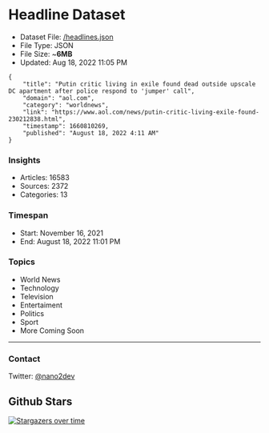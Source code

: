 # Headline Dataset

- Dataset File: [/headlines.json](https://raw.githubusercontent.com/fwd/news/master/headlines.json) 
- File Type: JSON
- File Size: ~**6MB**
- Updated: Aug 18, 2022 11:05 PM

```
{
    "title": "Putin critic living in exile found dead outside upscale DC apartment after police respond to 'jumper' call",
    "domain": "aol.com",
    "category": "worldnews",
    "link": "https://www.aol.com/news/putin-critic-living-exile-found-230212838.html",
    "timestamp": 1660810269,
    "published": "August 18, 2022 4:11 AM"
}
```

### Insights

- Articles: 16583
- Sources: 2372
- Categories: 13

### Timespan

- Start: November 16, 2021
- End: August 18, 2022 11:01 PM

### Topics

- World News
- Technology
- Television
- Entertaiment
- Politics
- Sport
- More Coming Soon

---

### Contact 

Twitter: [@nano2dev](https://twitter.com/nano2dev)

## Github Stars

[![Stargazers over time](https://starchart.cc/fwd/news.svg)](https://starchart.cc/fwd/news)
	